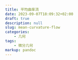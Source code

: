 ```yaml
---
title: 平均曲率流
date: 2023-09-07T18:09:32+02:00
draft: true
description: null
slug: mean-curvature-flow
categories:
    - 几何
tags:
    - 微分几何
markup: pandoc
---
```


